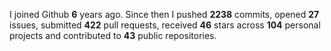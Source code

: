 
I joined Github **6** years ago. Since then I pushed **2238** commits, opened **27** issues, submitted **422** pull requests, received **46** stars across **104** personal projects and contributed to **43** public repositories.
